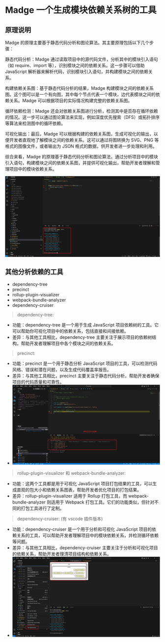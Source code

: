 # Madge 一个生成模块依赖关系树的工具

## 原理说明

Madge 的原理主要基于静态代码分析和图论算法。其主要原理包括以下几个步骤：

静态代码分析：Madge 通过读取项目中的源代码文件，分析其中的模块引入语句（如 require、import 等），识别模块之间的依赖关系。这一步骤可以借助 JavaScript 解析器来解析代码，识别模块引入语句，并构建模块之间的依赖关系。

构建依赖关系图：基于静态代码分析的结果，Madge 构建模块之间的依赖关系图。这个图可以是一个有向图，其中每个节点代表一个模块，边代表模块之间的依赖关系。Madge 可以根据项目的实际情况构建完整的依赖关系图。

循环依赖检测：Madge 还会对依赖关系图进行分析，检测其中是否存在循环依赖的情况。这一步可以通过图论算法来实现，例如深度优先搜索（DFS）或拓扑排序等算法来检测图中的循环依赖。

可视化输出：最后，Madge 可以根据构建的依赖关系图，生成可视化的输出，以便开发者直观地了解模块之间的依赖关系。这可以通过将图转换为 SVG、PNG 等格式的图像文件，或者输出为 JSON 格式的数据，供开发者进一步处理和利用。

综合来看，Madge 的原理基于静态代码分析和图论算法，通过分析项目中的模块引入语句，构建模块之间的依赖关系图，并提供可视化输出，帮助开发者理解和管理项目中的模块依赖关系。

![madge](./imgs/madge.jpg)

## 其他分析依赖的工具

- dependency-tree
- precinct
- rollup-plugin-visualizer
- webpack-bundle-analyzer
- dependency-cruiser

> dependency-tree:

- 功能：dependency-tree 是一个用于生成 JavaScript 项目依赖树的工具。它可以帮助你可视化项目中的依赖关系，包括直接和间接依赖。
- 差异：与其他工具相比，dependency-tree 主要关注于展示项目的依赖树结构，帮助开发者理解项目中各个模块之间的依赖关系。

> precinct:

- 功能：precinct 是一个用于静态分析 JavaScript 项目的工具，可以检测代码风格、错误和潜在问题，以及生成代码覆盖率报告。
- 差异：与其他工具相比，precinct 主要关注于静态代码分析，帮助开发者确保项目的代码质量和可靠性。
- ![precinct](./imgs/precinct.jpg)

> rollup-plugin-visualizer 和 webpack-bundle-analyzer:

- 功能：这两个工具都是用于可视化 JavaScript 项目打包结果的工具，可以生成直观的包大小和依赖关系图表，帮助开发者优化项目的打包结果。
- 差异：rollup-plugin-visualizer 适用于 Rollup 打包工具，而 webpack-bundle-analyzer 则适用于 Webpack 打包工具。它们的功能类似，但针对不同的打包工具进行了定制。

> dependency-cruiser: (有 vscode 插件版本)

- 功能：dependency-cruiser 是一个用于分析和可视化 JavaScript 项目的依赖关系的工具，可以帮助开发者理解项目中的模块依赖关系，并检测循环依赖等问题。
- 差异：与其他工具相比，dependency-cruiser 主要关注于分析和可视化项目的依赖关系，帮助开发者理清项目结构和依赖关系。
- ![maddependence_cruiserge](./imgs/dependence_cruiser.jpg)
